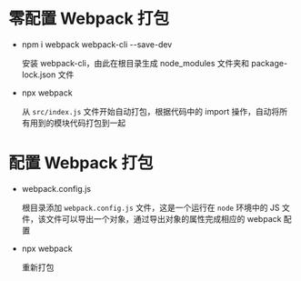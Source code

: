 # 零配置 Webpack 打包

* npm i webpack webpack-cli --save-dev
  
  安装 webpack-cli，由此在根目录生成 node_modules 文件夹和 package-lock.json 文件

* npx webpack
  
  从 `src/index.js` 文件开始自动打包，根据代码中的 import 操作，自动将所有用到的模块代码打包到一起

# 配置 Webpack 打包

* webpack.config.js
  
  根目录添加 `webpack.config.js` 文件，这是一个运行在 `node` 环境中的 JS 文件，该文件可以导出一个对象，通过导出对象的属性完成相应的 webpack 配置

* npx webpack
  
  重新打包
